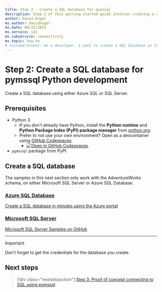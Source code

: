 ```yaml
---
title: Step 2 - Create a SQL database for pymssql
description: Step 2 of this getting started guide involves creating a database in SQL Server or Azure SQL Database for this pymssql sample.
author: David-Engel
ms.author: davidengel
ms.date: 08/22/2023
ms.service: sql
ms.subservice: connectivity
ms.topic: how-to
# CustomerIntent: As a developer, I want to create a SQL database so that I can connect to it with Python code.
---
```


# Step 2: Create a SQL database for pymssql Python development

Create a SQL database using either Azure SQL or SQL Server.

## Prerequisites

- Python 3
  - If you don't already have Python, install the **Python runtime** and **Python Package Index (PyPI) package manager** from [python.org](https://www.python.org/downloads/).
  - Prefer to not use your own environment? Open as a devcontainer using [GitHub Codespaces](https://github.com/features/codespaces).
    - [![Open in GitHub Codespaces](https://github.com/codespaces/badge.svg)](https://codespaces.new/github/codespaces-blank?quickstart=1).
- `pymssql` package from PyPI.

## Create a SQL database

The samples in this next section only work with the AdventureWorks schema, on either Microsoft SQL Server or Azure SQL Database.

### [Azure SQL Database](#tab/azure-sql)

[Create a SQL database in minutes using the Azure portal](/azure/azure-sql/database/single-database-create-quickstart)

### [Microsoft SQL Server](#tab/sql-server)

[Microsoft SQL Server Samples on GitHub](https://github.com/Microsoft/sql-server-samples/releases/tag/adventureworks)

---

> [!IMPORTANT]
> Don't forget to get the credentials for the database you create.

## Next steps

> [!div class="nextstepaction"]
> [Step 3: Proof of concept connecting to SQL using pymssql](step-3-proof-of-concept-connecting-to-sql-using-pymssql.md)
